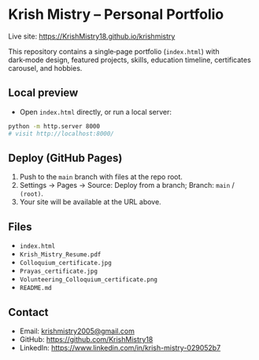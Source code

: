 # Krish Mistry – Personal Portfolio

Live site: https://KrishMistry18.github.io/krishmistry

This repository contains a single‑page portfolio (`index.html`) with dark‑mode design, featured projects, skills, education timeline, certificates carousel, and hobbies.

## Local preview
- Open `index.html` directly, or run a local server:
```bash
python -m http.server 8000
# visit http://localhost:8000/
```

## Deploy (GitHub Pages)
1. Push to the `main` branch with files at the repo root.
2. Settings → Pages → Source: Deploy from a branch; Branch: `main` / `(root)`.
3. Your site will be available at the URL above.

## Files
- `index.html`
- `Krish_Mistry_Resume.pdf`
- `Colloquium_certificate.jpg`
- `Prayas_certificate.jpg`
- `Volunteering_Colloquium_certificate.png`
- `README.md`

## Contact
- Email: krishmistry2005@gmail.com
- GitHub: https://github.com/KrishMistry18
- LinkedIn: https://www.linkedin.com/in/krish-mistry-029052b7

